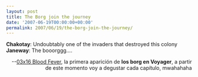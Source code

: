 ```yaml
---
layout: post
title: The Borg join the journey
date: '2007-06-19T00:00:00+00:00'
permalink: 2007/06/19/the-borg-join-the-journey/
---
```

<p class="frase"><strong>Chakotay</strong>: Undoubtably one of the invaders that destroyed this colony 
<strong>Janeway</strong>: The booorggg.... </p><p align="right">--<a href="http://www.tv.com/star-trek-voyager/blood-fever/episode/10697/summary.html">03x16 Blood Fever</a>, la primera aparición de <strong>los borg en Voyager</strong>, a partir de este momento voy a degustar cada capítulo, mwahahaha</p>
